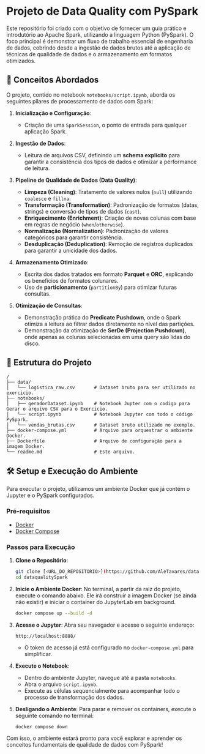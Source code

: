 # Projeto de Data Quality com PySpark

Este repositório foi criado com o objetivo de fornecer um guia prático e introdutório ao Apache Spark, utilizando a linguagem Python (PySpark). O foco principal é demonstrar um fluxo de trabalho essencial de engenharia de dados, cobrindo desde a ingestão de dados brutos até a aplicação de técnicas de qualidade de dados e o armazenamento em formatos otimizados.

## 🚀 Conceitos Abordados

O projeto, contido no notebook `notebooks/script.ipynb`, aborda os seguintes pilares de processamento de dados com Spark:

1.  **Inicialização e Configuração**:
    *   Criação de uma `SparkSession`, o ponto de entrada para qualquer aplicação Spark.

2.  **Ingestão de Dados**:
    *   Leitura de arquivos CSV, definindo um **schema explícito** para garantir a consistência dos tipos de dados e otimizar a performance de leitura.

3.  **Pipeline de Qualidade de Dados (Data Quality)**:
    *   **Limpeza (Cleaning)**: Tratamento de valores nulos (`null`) utilizando `coalesce` e `fillna`.
    *   **Transformação (Transformation)**: Padronização de formatos (datas, strings) e conversão de tipos de dados (`cast`).
    *   **Enriquecimento (Enrichment)**: Criação de novas colunas com base em regras de negócio (`when`/`otherwise`).
    *   **Normalização (Normalization)**: Padronização de valores categóricos para garantir consistência.
    *   **Desduplicação (Deduplication)**: Remoção de registros duplicados para garantir a unicidade dos dados.

4.  **Armazenamento Otimizado**:
    *   Escrita dos dados tratados em formato **Parquet** e **ORC**, explicando os benefícios de formatos colunares.
    *   Uso de **particionamento** (`partitionBy`) para otimizar futuras consultas.

5.  **Otimização de Consultas**:
    *   Demonstração prática do **Predicate Pushdown**, onde o Spark otimiza a leitura ao filtrar dados diretamente no nível das partições.
    *   Demonstração da otimização de **SerDe (Projection Pushdown)**, onde apenas as colunas selecionadas em uma query são lidas do disco.

## 📂 Estrutura do Projeto

```
/
├── data/
│   └── logistica_raw.csv       # Dataset bruto para ser utilizado no exercicio.
├── notebooks/
│   ├── geradorDataset.ipynb    # Notebook Jupter com o codigo para Gerar o arquivo CSV para o Exercicio.
│   └── script.ipynb            # Notebook Jupyter com todo o código PySpark.
│   └── vendas_brutas.csv       # Dataset bruto utilizado no exemplo.
├── docker-compose.yml          # Arquivo para orquestrar o ambiente Docker.
├── Dockerfile                  # Arquivo de configuração para a imagem Docker.
└── readme.md                   # Este arquivo.
```

## 🛠️ Setup e Execução do Ambiente

Para executar o projeto, utilizamos um ambiente Docker que já contém o Jupyter e o PySpark configurados.

### Pré-requisitos
*   [Docker](httpss://docs.docker.com/get-docker/)
*   [Docker Compose](httpss://docs.docker.com/compose/install/)

### Passos para Execução

1.  **Clone o Repositório**:
    ```bash
    git clone [<URL_DO_REPOSITORIO>](https://github.com/AleTavares/dataqualitySpark.git)
    cd dataqualitySpark
    ```

2.  **Inicie o Ambiente Docker**:
    No terminal, a partir da raiz do projeto, execute o comando abaixo. Ele irá construir a imagem Docker (se ainda não existir) e iniciar o container do JupyterLab em background.
    ```bash
    docker compose up --build -d
    ```

3.  **Acesse o Jupyter**:
    Abra seu navegador e acesse o seguinte endereço:
    ```
    http://localhost:8888/
    ```
    *   O token de acesso já está configurado no `docker-compose.yml` para simplificar.

4.  **Execute o Notebook**:
    *   Dentro do ambiente Jupyter, navegue até a pasta `notebooks`.
    *   Abra o arquivo `script.ipynb`.
    *   Execute as células sequencialmente para acompanhar todo o processo de transformação dos dados.

5.  **Desligando o Ambiente**:
    Para parar e remover os containers, execute o seguinte comando no terminal:
    ```bash
    docker compose down
    ```

Com isso, o ambiente estará pronto para você explorar e aprender os conceitos fundamentais de qualidade de dados com PySpark!
